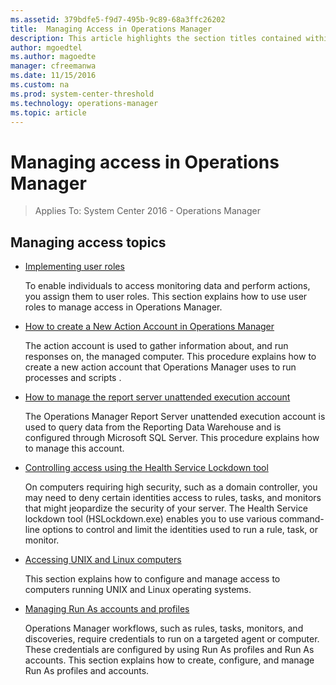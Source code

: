 ```yaml
---
ms.assetid: 379bdfe5-f9d7-495b-9c89-68a3ffc26202
title:  Managing Access in Operations Manager
description: This article highlights the section titles contained within this section of the Operations Manager 2016 documentation.
author: mgoedtel
ms.author: magoedte
manager: cfreemanwa
ms.date: 11/15/2016
ms.custom: na
ms.prod: system-center-threshold
ms.technology: operations-manager
ms.topic: article
---
```


# Managing access in Operations Manager

>Applies To: System Center 2016 - Operations Manager

## Managing access topics

- [Implementing user roles](implementing-user-roles.md)

    To enable individuals to access monitoring data and perform actions, you assign them to user roles. This section explains how to use user roles to manage access in Operations Manager.

- [How to create a New Action Account in Operations Manager](how-to-create-a-new-action-account-in-operations-manager.md)

    The action account is used to gather information about, and run responses on, the managed computer. This procedure explains how to create a new action account that Operations Manager uses to run processes and scripts .

- [How to manage the report server unattended execution account](how-to-manage-the-report-server-unattended-execution-account.md)

    The Operations Manager Report Server unattended execution account is used to query data from the Reporting Data Warehouse and is configured through Microsoft SQL Server. This procedure explains how to manage this account.

- [Controlling access using the Health Service Lockdown tool](how-to-control-access-using-the-health-service-lockdown-tool.md)

    On computers requiring high security, such as a domain controller, you may need to deny certain identities access to rules, tasks, and monitors that might jeopardize the security of your server. The Health Service lockdown tool (HSLockdown.exe) enables you to use various command-line options to control and limit the identities used to run a rule, task, or monitor.

- [Accessing UNIX and Linux computers](accessing-unix-and-linux-computers-in-operations-manager.md)

    This section explains how to configure and manage access to computers running UNIX and Linux operating systems.

- [Managing Run As accounts and profiles](managing-run-as-accounts-and-profiles.md)

    Operations Manager workflows, such as rules, tasks, monitors, and discoveries, require credentials to run on a targeted agent or computer. These credentials are configured by using Run As profiles and Run As accounts. This section explains how to create, configure, and manage Run As profiles and accounts.


